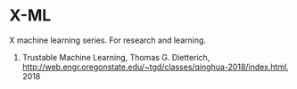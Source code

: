 # X-ML
X machine learning series. For research and learning.

1. Trustable Machine Learning, Thomas G. Dietterich, http://web.engr.oregonstate.edu/~tgd/classes/qinghua-2018/index.html, 2018

